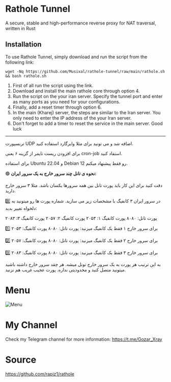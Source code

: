 # Rathole Tunnel

A secure, stable and high-performance reverse proxy for NAT traversal, written in Rust

## Installation


To use Rathole Tunnel, simply download and run the script from the following link:


```
wget -Nq https://github.com/Musixal/rathole-tunnel/raw/main/rathole.sh && bash rathole.sh
```


1) First of all run the script using the link.
2) Download and install the main rathole core through option 4.
3) Run the script on the your iran server. Specify the tunnel port and enter as many ports as you need for your configurations.
4) Finally, add a reset timer through option 6.
5) In the main (Kharej) server, the steps are similar to the Iran server. You only need to enter the IP address of the your Iran server.
6) Don't forget to add a timer to reset the service in the main server.
Good luck
_____________________________________________________________________________________



ترنسپورت UDP اضافه شد و می تونید برای مثلا وایرگارد استفاده کنید.

برای افزودن ریست تایمر از گزینه ۶ یعنی cron-job استفاد کنید.

برای استفاده Ubuntu 22.04 و Debian 12 رو فقط پیشنهاد میکنم.



🟢 **نحوه ی تانل چند سرور خارج به یک سرور ایران:**

دقت کنید برای این کار باید پورت تانل بین همه سرورها یکسان باشد. 
 مثلا ۳ سرور خارج دارید. 

0️⃣ در سرور ایران ۳ کانفیگ با مشخصات زیر می سازید. 
شماره پورت ها رو میتونید به دلخواه تغییر بدید:

پورت تانل: ۸۰۸۰ 
پورت کانفیگ ۱:‌ ۲۰۵۳
پورت کانفیگ ۲:‌ ۲۰۵۷
پورت کانفیگ ۳:‌ ۲۰۸۳

1️⃣ برای سرور خارج ۱ فقط یک کانفیگ میزنید:
پورت تانل: ۸۰۸۰ 
پورت کانفیگ:‌ ۲۰۵۳

2️⃣ برای سرور خارج ۲ فقط یک کانفیگ میزنید:
پورت تانل: ۸۰۸۰ 
پورت کانفیگ:‌ ۲۰۵۷

3️⃣ برای سرور خارج ۳ فقط یک کانفیگ میزنید:
پورت تانل: ۸۰۸۰ 
پورت کانفیگ:‌ ۲۰۸۳


به این ترتیب هر پورت به یک سرور خارج تونل میشه. هر چقد سرور خارج داشته باشید میتونید متصل کنید و محدودیتی  نداره. ‌پورت عجیب غریب هم نزنید.


# Menu
![Menu](https://github.com/Musixal/rathole-tunnel/blob/main/menu.png)

# My Channel
Check my Telegram channel for more information:
https://t.me/Gozar_Xray


# Source

https://github.com/rapiz1/rathole
